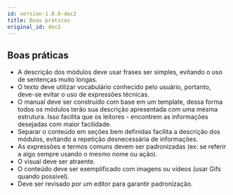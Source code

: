 ```yaml
---
id: version-1.0.0-doc2
title: Boas práticas
original_id: doc2
---
```


## Boas práticas

- A descrição dos módulos deve usar frases ser simples, evitando o uso de sentenças muito longas.
- O texto deve utilizar vocabulário conhecido pelo usuário, portanto, deve-se evitar o uso de expressões técnicas.
- O manual deve ser construído com base em um template, dessa forma todos os módulos terão sua descrição apresentada com uma mesma estrutura. Isso facilita que os leitores - encontrem as informações desejadas com maior facilidade.
- Separar o conteúdo em seções bem definidas facilita a descrição dos módulos, evitando a repetição desnecessária de informações.
- As expressões e termos comuns devem ser padronizadas (ex: se referir a algo sempre usando o mesmo nome ou ação).
- O visual deve ser atraente.
- O conteúdo deve ser exemplificado com imagens ou vídeos (usar Gifs quando possível).
- Deve ser revisado por um editor para garantir padronização.
